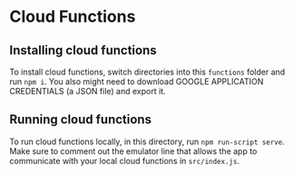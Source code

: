 # Cloud Functions

## Installing cloud functions

To install cloud functions, switch directories into this `functions` folder and run `npm i`. You also might need to download GOOGLE APPLICATION CREDENTIALS (a JSON file) and export it.

## Running cloud functions

To run cloud functions locally, in this directory, run `npm run-script serve`. Make sure to comment out the emulator line that allows the app to communicate with your local cloud functions in `src/index.js`.
